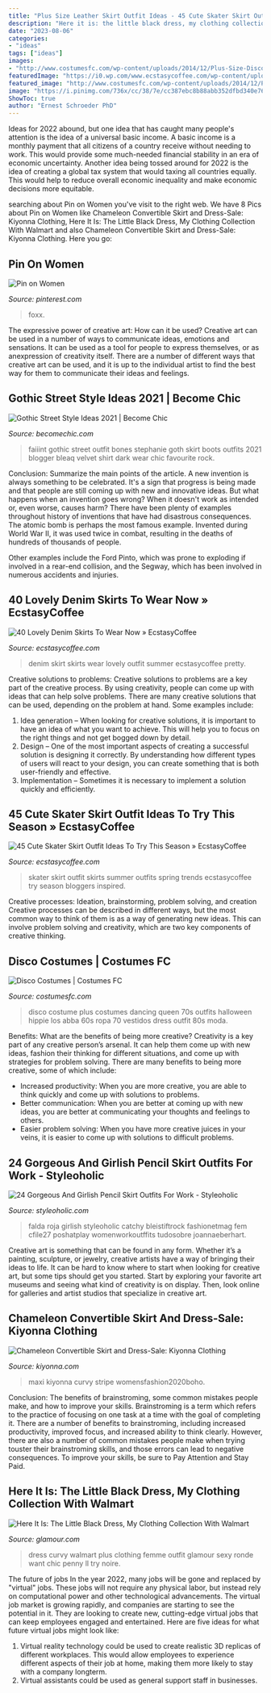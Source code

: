```yaml
---
title: "Plus Size Leather Skirt Outfit Ideas - 45 Cute Skater Skirt Outfit Ideas To Try This Season » Ecstasycoffee"
description: "Here it is: the little black dress, my clothing collection with walmart"
date: "2023-08-06"
categories:
- "ideas"
tags: ["ideas"]
images:
- "http://www.costumesfc.com/wp-content/uploads/2014/12/Plus-Size-Disco-Costumes.jpg"
featuredImage: "https://i0.wp.com/www.ecstasycoffee.com/wp-content/uploads/2016/10/denim-skirt-16.jpg"
featured_image: "http://www.costumesfc.com/wp-content/uploads/2014/12/Plus-Size-Disco-Costumes.jpg"
image: "https://i.pinimg.com/736x/cc/38/7e/cc387ebc8b88abb352dfbd340e763f2b.jpg"
ShowToc: true
author: "Ernest Schroeder PhD"
---
```



Ideas for 2022 abound, but one idea that has caught many people's attention is the idea of a universal basic income. A basic income is a monthly payment that all citizens of a country receive without needing to work. This would provide some much-needed financial stability in an era of economic uncertainty. Another idea being tossed around for 2022 is the idea of creating a global tax system that would taxing all countries equally. This would help to reduce overall economic inequality and make economic decisions more equitable.

	

		
searching about Pin on Women you've visit to the right web. We have 8 Pics about Pin on Women like Chameleon Convertible Skirt and Dress-Sale: Kiyonna Clothing, Here It Is: The Little Black Dress, My Clothing Collection With Walmart and also Chameleon Convertible Skirt and Dress-Sale: Kiyonna Clothing. Here you go:
		
    
## Pin On Women

<img loading=lazy src="https://i.pinimg.com/736x/cc/38/7e/cc387ebc8b88abb352dfbd340e763f2b.jpg" onerror="this.onerror=null;this.src='https://tse4.mm.bing.net/th?id=OIP.Avi-rKSk3EDZ5487cRq3sAHaK4&amp;pid=15.1';" alt="Pin on Women">

_Source: pinterest.com_

>foxx. 

	

The expressive power of creative art: How can it be used?
Creative art can be used in a number of ways to communicate ideas, emotions and sensations. It can be used as a tool for people to express themselves, or as anexpression of creativity itself. There are a number of different ways that creative art can be used, and it is up to the individual artist to find the best way for them to communicate their ideas and feelings.

    
## Gothic Street Style Ideas 2021 | Become Chic

<img loading=lazy src="http://becomechic.com/wp-content/uploads/2015/09/Gothic-Street-Style-Ideas-10-701x975.jpg" onerror="this.onerror=null;this.src='https://tse4.mm.bing.net/th?id=OIP.cow0DreOcbsKJWq8KVSZTAHaKT&amp;pid=15.1';" alt="Gothic Street Style Ideas 2021 | Become Chic">

_Source: becomechic.com_

>faiiint gothic street outfit bones stephanie goth skirt boots outfits 2021 blogger bleaq velvet shirt dark wear chic favourite rock. 

	

Conclusion: Summarize the main points of the article.
A new invention is always something to be celebrated. It's a sign that progress is being made and that people are still coming up with new and innovative ideas. But what happens when an invention goes wrong? When it doesn't work as intended or, even worse, causes harm?
There have been plenty of examples throughout history of inventions that have had disastrous consequences. The atomic bomb is perhaps the most famous example. Invented during World War II, it was used twice in combat, resulting in the deaths of hundreds of thousands of people.

Other examples include the Ford Pinto, which was prone to exploding if involved in a rear-end collision, and the Segway, which has been involved in numerous accidents and injuries.

    
## 40 Lovely Denim Skirts To Wear Now » EcstasyCoffee

<img loading=lazy src="https://i0.wp.com/www.ecstasycoffee.com/wp-content/uploads/2016/10/denim-skirt-16.jpg" onerror="this.onerror=null;this.src='https://tse2.mm.bing.net/th?id=OIP.cepfl_fgz_SR2hRE3FpnNgHaLH&amp;pid=15.1';" alt="40 Lovely Denim Skirts To Wear Now » EcstasyCoffee">

_Source: ecstasycoffee.com_

>denim skirt skirts wear lovely outfit summer ecstasycoffee pretty. 

	

Creative solutions to problems:
Creative solutions to problems are a key part of the creative process. By using creativity, people can come up with ideas that can help solve problems. There are many creative solutions that can be used, depending on the problem at hand. Some examples include:
1. Idea generation – When looking for creative solutions, it is important to have an idea of what you want to achieve. This will help you to focus on the right things and not get bogged down by detail.
2. Design – One of the most important aspects of creating a successful solution is designing it correctly. By understanding how different types of users will react to your design, you can create something that is both user-friendly and effective.
3. Implementation – Sometimes it is necessary to implement a solution quickly and efficiently.

    
## 45 Cute Skater Skirt Outfit Ideas To Try This Season » EcstasyCoffee

<img loading=lazy src="https://i0.wp.com/www.ecstasycoffee.com/wp-content/uploads/2016/12/Skater-Skirt10.jpg?resize=700%2C1050" onerror="this.onerror=null;this.src='https://tse3.mm.bing.net/th?id=OIP.x0A2DGkT-meIMiIl6iUAawHaLH&amp;pid=15.1';" alt="45 Cute Skater Skirt Outfit Ideas To Try This Season » EcstasyCoffee">

_Source: ecstasycoffee.com_

>skater skirt outfit skirts summer outfits spring trends ecstasycoffee try season bloggers inspired. 

	

Creative processes: Ideation, brainstorming, problem solving, and creation
Creative processes can be described in different ways, but the most common way to think of them is as a way of generating new ideas. This can involve problem solving and creativity, which are two key components of creative thinking.

    
## Disco Costumes | Costumes FC

<img loading=lazy src="http://www.costumesfc.com/wp-content/uploads/2014/12/Plus-Size-Disco-Costumes.jpg" onerror="this.onerror=null;this.src='https://tse3.mm.bing.net/th?id=OIP.kxU2fFCu8okMRFxJ9cugxwHaPJ&amp;pid=15.1';" alt="Disco Costumes | Costumes FC">

_Source: costumesfc.com_

>disco costume plus costumes dancing queen 70s outfits halloween hippie los abba 60s ropa 70 vestidos dress outfit 80s moda. 

	

Benefits: What are the benefits of being more creative?
Creativity is a key part of any creative person’s arsenal. It can help them come up with new ideas, fashion their thinking for different situations, and come up with strategies for problem solving. There are many benefits to being more creative, some of which include: 
- Increased productivity: When you are more creative, you are able to think quickly and come up with solutions to problems.
- Better communication: When you are better at coming up with new ideas, you are better at communicating your thoughts and feelings to others.
- Easier problem solving: When you have more creative juices in your veins, it is easier to come up with solutions to difficult problems.

    
## 24 Gorgeous And Girlish Pencil Skirt Outfits For Work - Styleoholic

<img loading=lazy src="https://i.styleoholic.com/gorgeous-and-girlish-pencil-skirt-outfits-for-work-18.jpg" onerror="this.onerror=null;this.src='https://tse1.mm.bing.net/th?id=OIP.HDw6RKeULBkAESN_Avns5AAAAA&amp;pid=15.1';" alt="24 Gorgeous And Girlish Pencil Skirt Outfits For Work - Styleoholic">

_Source: styleoholic.com_

>falda roja girlish styleoholic catchy bleistiftrock fashionetmag fem cfile27 poshatplay womenworkoutffits tudosobre joannaeberhart. 

	

Creative art is something that can be found in any form. Whether it’s a painting, sculpture, or jewelry, creative artists have a way of bringing their ideas to life. It can be hard to know where to start when looking for creative art, but some tips should get you started. Start by exploring your favorite art museums and seeing what kind of creativity is on display. Then, look online for galleries and artist studios that specialize in creative art.

    
## Chameleon Convertible Skirt And Dress-Sale: Kiyonna Clothing

<img loading=lazy src="http://www.kiyonna.com/mm5/graphics/00000001/Plus-size-Maxi-skirts-for-summer-1-Cham-050616.jpg" onerror="this.onerror=null;this.src='https://tse1.mm.bing.net/th?id=OIP.DkzqWxv5CBGnEKzvfG7M8gHaMS&amp;pid=15.1';" alt="Chameleon Convertible Skirt and Dress-Sale: Kiyonna Clothing">

_Source: kiyonna.com_

>maxi kiyonna curvy stripe womensfashion2020boho. 

	

Conclusion: The benefits of brainstroming, some common mistakes people make, and how to improve your skills.
Brainstroming is a term which refers to the practice of focusing on one task at a time with the goal of completing it. There are a number of benefits to brainstroming, including increased productivity, improved focus, and increased ability to think clearly. However, there are also a number of common mistakes people make when trying touster their brainstroming skills, and those errors can lead to negative consequences. To improve your skills, be sure to Pay Attention and Stay Paid.

    
## Here It Is: The Little Black Dress, My Clothing Collection With Walmart

<img loading=lazy src="https://media.glamour.com/photos/56958eb0d9dab9ff41b275e7/master/pass/fashion-2013-02-penny-chic-black-dress-curvy-main.jpg" onerror="this.onerror=null;this.src='https://tse4.mm.bing.net/th?id=OIP.AunbxhFu4WRggozd1SguKAHaLH&amp;pid=15.1';" alt="Here It Is: The Little Black Dress, My Clothing Collection With Walmart">

_Source: glamour.com_

>dress curvy walmart plus clothing femme outfit glamour sexy ronde want chic penny ll try noire. 

	

The future of jobs
In the year 2022, many jobs will be gone and replaced by "virtual" jobs. These jobs will not require any physical labor, but instead rely on computational power and other technological advancements. The virtual job market is growing rapidly, and companies are starting to see the potential in it. They are looking to create new, cutting-edge virtual jobs that can keep employees engaged and entertained. Here are five ideas for what future virtual jobs might look like: 
1. Virtual reality technology could be used to create realistic 3D replicas of different workplaces. This would allow employees to experience different aspects of their job at home, making them more likely to stay with a company longterm. 
2. Virtual assistants could be used as general support staff in businesses.

